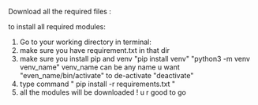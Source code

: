 Download all the required files :

to install all required modules:
  1. Go to your working directory in terminal:
  2. make sure you have requirement.txt in that dir
  3. make sure you install pip and venv
     "pip install venv"
     "python3 -m venv venv_name" venv_name can be any name u want
     "even_name/bin/activate"
     to de-activate "deactivate"
  5. type command " pip install -r requirements.txt "
  6. all the modules will be downloaded ! u r good to go
